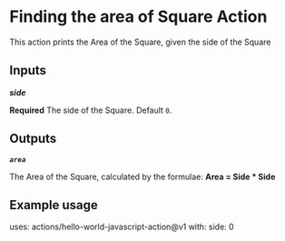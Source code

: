 # Finding the area of Square Action

This action prints the Area of the Square, given the side of the Square

## Inputs

<em><b>side</b></em>

**Required** The side of the Square. Default `0`.

## Outputs

<em><b>`area`</b></em>

The Area of the Square, calculated by the formulae: 
<b>Area = Side * Side</b>

## Example usage

uses: actions/hello-world-javascript-action@v1
with:
  side: 0
